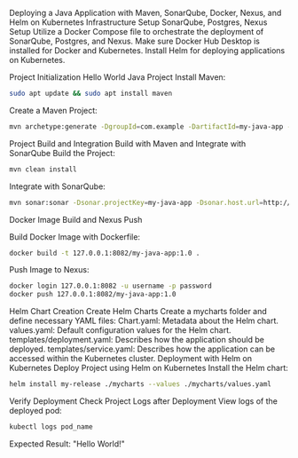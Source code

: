 Deploying a Java Application with Maven, SonarQube, Docker, Nexus, and Helm on Kubernetes
Infrastructure Setup
SonarQube, Postgres, Nexus Setup
Utilize a Docker Compose file to orchestrate the deployment of SonarQube, Postgres, and Nexus. Make sure Docker Hub Desktop is installed for Docker and Kubernetes. Install Helm for deploying applications on Kubernetes.

Project Initialization
Hello World Java Project
Install Maven:

```bash
sudo apt update && sudo apt install maven
```

Create a Maven Project:

```bash
mvn archetype:generate -DgroupId=com.example -DartifactId=my-java-app -DarchetypeArtifactId=maven-archetype-quickstart -DinteractiveMode=false
```

Project Build and Integration
Build with Maven and Integrate with SonarQube
Build the Project:

```bash
mvn clean install
```

Integrate with SonarQube:

```bash
mvn sonar:sonar -Dsonar.projectKey=my-java-app -Dsonar.host.url=http://127.0.0.1:9000 -Dsonar.login=token
```


Docker Image Build and Nexus Push

Build Docker Image with Dockerfile:

```bash
docker build -t 127.0.0.1:8082/my-java-app:1.0 .
```
Push Image to Nexus:

```bash
docker login 127.0.0.1:8082 -u username -p password
docker push 127.0.0.1:8082/my-java-app:1.0
```

Helm Chart Creation
Create Helm Charts
Create a mycharts folder and define necessary YAML files:
Chart.yaml: Metadata about the Helm chart.
values.yaml: Default configuration values for the Helm chart.
templates/deployment.yaml: Describes how the application should be deployed.
templates/service.yaml: Describes how the application can be accessed within the Kubernetes cluster.
Deployment with Helm on Kubernetes
Deploy Project using Helm on Kubernetes
Install the Helm chart:

```bash
helm install my-release ./mycharts --values ./mycharts/values.yaml
```

Verify Deployment
Check Project Logs after Deployment
View logs of the deployed pod:

```bash
kubectl logs pod_name
```
Expected Result: "Hello World!"
